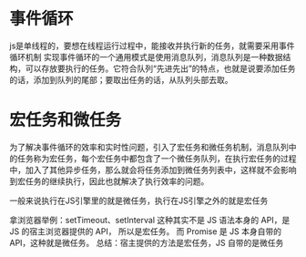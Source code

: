 # 事件循环

js是单线程的，要想在线程运行过程中，能接收并执行新的任务，就需要采用事件循环机制
实现事件循环的一个通用模式是使用消息队列，消息队列是一种数据结构，可以存放要执行的任务。它符合队列“先进先出”的特点，也就是说要添加任务的话，添加到队列的尾部；要取出任务的话，从队列头部去取。

# 宏任务和微任务

为了解决事件循环的效率和实时性问题，引入了宏任务和微任务机制，消息队列中的任务称为宏任务，每个宏任务中都包含了一个微任务队列，在执行宏任务的过程中，加入了其他异步任务，那么就会将任务添加到微任务列表中，这样就不会影响到宏任务的继续执行，因此也就解决了执行效率的问题。

一般来说执行在JS引擎里的就是微任务，执行在JS引擎之外的就是宏任务

拿浏览器举例：setTimeout、setInterval 这种其实不是 JS 语法本身的 API，是 JS 的宿主浏览器提供的 API， 所以是宏任务。
而 Promise 是 JS 本身自带的 API，这种就是微任务。
总结：宿主提供的方法是宏任务，JS 自带的是微任务
